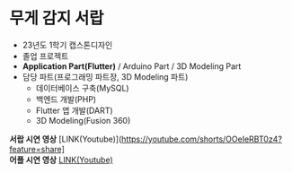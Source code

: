 # 무게 감지 서랍

- 23년도 1학기 캡스톤디자인
- 졸업 프로젝트
- **Application Part(Flutter)** / Arduino Part / 3D Modeling Part
- 담당 파트(프로그래밍 파트장, 3D Modeling 파트)
  - 데이터베이스 구축(MySQL)
  - 백엔드 개발(PHP)
  - Flutter 앱 개발(DART)
  - 3D Modeling(Fusion 360)
 
**서랍 시연 영상** [LINK(Youtube)](https://youtube.com/shorts/OOeIeRBT0z4?feature=share]  
**어플 시연 영상** [LINK(Youtube)](https://youtu.be/9tZNWm3bi00)
